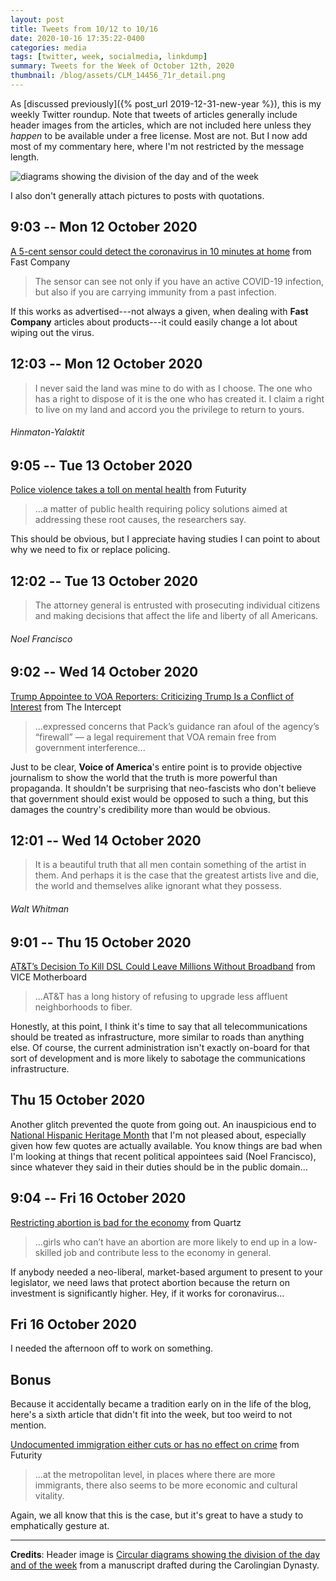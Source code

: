 ```yaml
---
layout: post
title: Tweets from 10/12 to 10/16
date: 2020-10-16 17:35:22-0400
categories: media
tags: [twitter, week, socialmedia, linkdump]
summary: Tweets for the Week of October 12th, 2020
thumbnail: /blog/assets/CLM_14456_71r_detail.png
---
```


As [discussed previously]({% post_url 2019-12-31-new-year %}), this is my weekly Twitter roundup.  Note that tweets of articles generally include header images from the articles, which are not included here unless they *happen* to be available under a free license.  Most are not.  But I now add most of my commentary here, where I'm not restricted by the message length.

![diagrams showing the division of the day and of the week](/blog/assets/CLM_14456_71r_detail.png "diagrams showing the division of the day and of the week")

I also don't generally attach pictures to posts with quotations.

## 9:03 -- Mon 12 October 2020

[<i class="fab fa-twitter-square"></i>](https://jcolag.github.io/twitter/1315639103627554816) [A 5-cent sensor could detect the coronavirus in 10 minutes at home](https://www.fastcompany.com/90559744/a-5-cent-sensor-could-detect-the-coronavirus-in-10-minutes-at-home) from Fast Company

 > The sensor can see not only if you have an active COVID-19 infection, but also if you are carrying immunity from a past infection.

If this works as advertised---not always a given, when dealing with **Fast Company** articles about products---it could easily change a lot about wiping out the virus.

## 12:03 -- Mon 12 October 2020

[<i class="fab fa-twitter"></i>](https://jcolag.github.io/twitter/1315684402312216577)

 > I never said the land was mine to do with as I choose. The one who has a right to dispose of it is the one who has created it. I claim a right to live on my land and accord you the privilege to return to yours.

###### Hinmaton-Yalaktit

## 9:05 -- Tue 13 October 2020

[<i class="fab fa-twitter-square"></i>](https://jcolag.github.io/twitter/1316001994927149056) [Police violence takes a toll on mental health](https://www.futurity.org/police-violence-mental-health-toll-2449602-2/) from Futurity

 > ...a matter of public health requiring policy solutions aimed at addressing these root causes, the researchers say.

This should be obvious, but I appreciate having studies I can point to about why we need to fix or replace policing.

## 12:02 -- Tue 13 October 2020

[<i class="fab fa-twitter"></i>](https://jcolag.github.io/twitter/1316046538326577159)

 > The attorney general is entrusted with prosecuting individual citizens and making decisions that affect the life and liberty of all Americans.

###### Noel Francisco

## 9:02 -- Wed 14 October 2020

[<i class="fab fa-twitter-square"></i>](https://jcolag.github.io/twitter/1316363627566309381) [Trump Appointee to VOA Reporters: Criticizing Trump Is a Conflict of Interest](https://theintercept.com/2020/10/05/voa-reporters-conflict-of-interest-memo/) from The Intercept

 > ...expressed concerns that Pack’s guidance ran afoul of the agency’s “firewall” — a legal requirement that VOA remain free from government interference...

Just to be clear, **Voice of America**'s entire point is to provide objective journalism to show the world that the truth is more powerful than propaganda.  It shouldn't be surprising that neo-fascists who don't believe that government should exist would be opposed to such a thing, but this damages the country's credibility more than would be obvious.

## 12:01 -- Wed 14 October 2020

[<i class="fab fa-twitter"></i>](https://jcolag.github.io/twitter/1316408674672402433)

 > It is a beautiful truth that all men contain something of the artist in them. And perhaps it is the case that the greatest artists live and die, the world and themselves alike ignorant what they possess.

###### Walt Whitman

## 9:01 -- Thu 15 October 2020

[<i class="fab fa-twitter-square"></i>](https://jcolag.github.io/twitter/1316725763715084288) [AT&T’s Decision To Kill DSL Could Leave Millions Without Broadband](https://www.vice.com/en/article/wxqvkq/atandts-decision-to-kill-dsl-could-leave-millions-without-broadband) from VICE Motherboard

 > ...AT&T has a long history of refusing to upgrade less affluent neighborhoods to fiber.

Honestly, at this point, I think it's time to say that all telecommunications should be treated as infrastructure, more similar to roads than anything else.  Of course, the current administration isn't exactly on-board for that sort of development and is more likely to sabotage the communications infrastructure.

## Thu 15 October 2020

Another glitch prevented the quote from going out.  An inauspicious end to [National Hispanic Heritage Month](https://en.wikipedia.org/wiki/National_Hispanic_Heritage_Month) that I'm not pleased about, especially given how few quotes are actually available.  You know things are bad when I'm looking at things that recent political appointees said (Noel Francisco), since whatever they said in their duties should be in the public domain...

## 9:04 -- Fri 16 October 2020

[<i class="fab fa-twitter-square"></i>](https://jcolag.github.io/twitter/1317088906869952512) [Restricting abortion is bad for the economy](https://qz.com/1909779/is-amy-coney-barretts-stance-on-abortion-bad-for-the-economy/) from Quartz

 > ...girls who can’t have an abortion are more likely to end up in a low-skilled job and contribute less to the economy in general.

If anybody needed a neo-liberal, market-based argument to present to your legislator, we need laws that protect abortion because the return on investment is significantly higher.  Hey, if it works for coronavirus...

## Fri 16 October 2020

I needed the afternoon off to work on something.

## Bonus

Because it accidentally became a tradition early on in the life of the blog, here's a sixth article that didn't fit into the week, but too weird to not mention.

<i class="fas fa-square"></i> [Undocumented immigration either cuts or has no effect on crime](https://www.futurity.org/undocumented-immigration-crime-cities-2449872-2/) from Futurity

 > ...at the metropolitan level, in places where there are more immigrants, there also seems to be more economic and cultural vitality.

Again, we all know that this is the case, but it's great to have a study to emphatically gesture at.

* * *

**Credits**:  Header image is [Circular diagrams showing the division of the day and of the week](https://en.wikipedia.org/wiki/Week#/media/File:CLM_14456_71r_detail.jpg) from a manuscript drafted during the Carolingian Dynasty.
